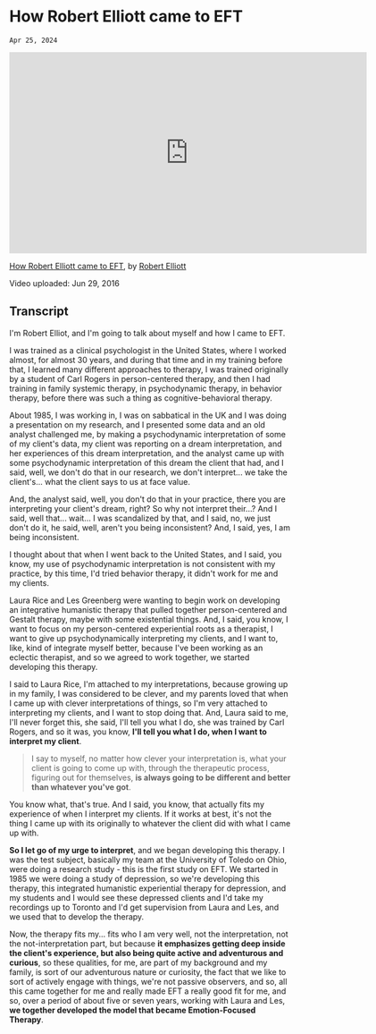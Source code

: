 # How Robert Elliott came to EFT
`Apr 25, 2024`

<iframe width="640" height="360" src="https://youtube.com/embed/uTJh8PQKNco" frameborder="0" allow="accelerometer; autoplay; clipboard-write; encrypted-media; gyroscope; picture-in-picture" allowfullscreen></iframe>

[How Robert Elliott came to EFT](https://youtube.com/watch?v=uTJh8PQKNco), by [Robert Elliott](https://iseft.org/boardmembers)

Video uploaded: Jun 29, 2016

## Transcript
I'm Robert Elliot, and I'm going to talk about myself and how I came to EFT.

I was trained as a clinical psychologist in the United States, where I worked almost, for almost 30 years, and during that time and in my training before that, I learned many different approaches to therapy, I was trained originally by a student of Carl Rogers in person-centered therapy, and then I had training in family systemic therapy, in psychodynamic therapy, in behavior therapy, before there was such a thing as cognitive-behavioral therapy.

About 1985, I was working in, I was on sabbatical in the UK and I was doing a presentation on my research, and I presented some data and an old analyst challenged me, by making a psychodynamic interpretation of some of my client's data, my client was reporting on a dream interpretation, and her experiences of this dream interpretation, and the analyst came up with some psychodynamic interpretation of this dream the client that had, and I said, well, we don't do that in our research, we don't interpret... we take the client's... what the client says to us at face value.

And, the analyst said, well, you don't do that in your practice, there you are interpreting your client's dream, right? So why not interpret their...? And I said, well that... wait... I was scandalized by that, and I said, no, we just don't do it, he said, well, aren't you being inconsistent? And, I said, yes, I am being inconsistent.

I thought about that when I went back to the United States, and I said, you know, my use of psychodynamic interpretation is not consistent with my practice, by this time, I'd tried behavior therapy, it didn't work for me and my clients.

Laura Rice and Les Greenberg were wanting to begin work on developing an integrative humanistic therapy that pulled together person-centered and Gestalt therapy, maybe with some existential things. And, I said, you know, I want to focus on my person-centered experiential roots as a therapist, I want to give up psychodynamically interpreting my clients, and I want to, like, kind of integrate myself better, because I've been working as an eclectic therapist, and so we agreed to work together, we started developing this therapy.

I said to Laura Rice, I'm attached to my interpretations, because growing up in my family, I was considered to be clever, and my parents loved that when I came up with clever interpretations of things, so I'm very attached to interpreting my clients, and I want to stop doing that. And, Laura said to me, I'll never forget this, she said, I'll tell you what I do, she was trained by Carl Rogers, and so it was, you know, **I'll tell you what I do, when I want to interpret my client**.
> I say to myself, no matter how clever your interpretation is, what your client is going to come up with, through the therapeutic process, figuring out for themselves, **is always going to be different and better than whatever you've got**.

You know what, that's true. And I said, you know, that actually fits my experience of when I interpret my clients. If it works at best, it's not the thing I came up with its originally to whatever the client did with what I came up with.

**So I let go of my urge to interpret**, and we began developing this therapy. I was the test subject, basically my team at the University of Toledo on Ohio, were doing a research study - this is the first study on EFT. We started in 1985 we were doing a study of depression, so we're developing this therapy, this integrated humanistic experiential therapy for depression, and my students and I would see these depressed clients and I'd take my recordings up to Toronto and I'd get supervision from Laura and Les, and we used that to develop the therapy.

Now, the therapy fits my... fits who I am very well, not the interpretation, not the not-interpretation part, but because **it emphasizes getting deep inside the client's experience, but also being quite active and adventurous and curious**, so these qualities, for me, are part of my background and my family, is sort of our adventurous nature or curiosity, the fact that we like to sort of actively engage with things, we're not passive observers, and so, all this came together for me and really made EFT a really good fit for me, and so, over a period of about five or seven years, working with Laura and Les, **we together developed the model that became Emotion-Focused Therapy**.

